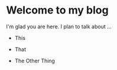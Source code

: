 # Welcome to my blog

I'm glad you are here. I plan to talk about ...

- This

- That

- The Other Thing
